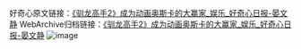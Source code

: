 好奇心原文链接：[《驯龙高手2》成为动画奥斯卡的大赢家_娱乐_好奇心日报-晏文静](https://www.qdaily.com/articles/5805.html)
WebArchive归档链接：[《驯龙高手2》成为动画奥斯卡的大赢家_娱乐_好奇心日报-晏文静](http://web.archive.org/web/20190623165527/https://www.qdaily.com/articles/5805.html)
![image](http://ww3.sinaimg.cn/large/007d5XDply1g3w961cmnyj30u032lb29)